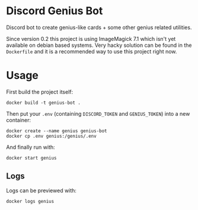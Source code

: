 # Discord Genius Bot
Discord bot to create genius-like cards + some other genius related utilities.

Since version 0.2 this project is using ImageMagick 7.1 which isn't yet available on debian based systems.
Very hacky solution can be found in the `Dockerfile` and it is a recommended way to use this project right now.

# Usage
First build the project itself:
```
docker build -t genius-bot .
```

Then put your `.env` (containing `DISCORD_TOKEN` and `GENIUS_TOKEN`) into a new container:
```
docker create --name genius genius-bot
docker cp .env genius:/genius/.env
```

And finally run with:
```
docker start genius
```

## Logs
Logs can be previewed with:
```
docker logs genius
```
